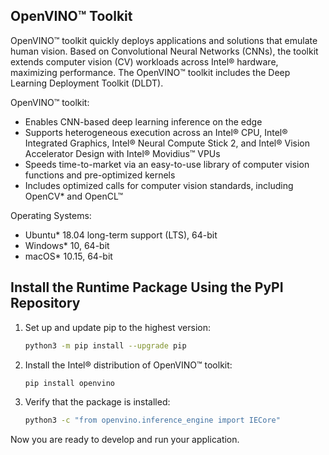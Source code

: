 ## OpenVINO™ Toolkit

OpenVINO™ toolkit quickly deploys applications and solutions that emulate human vision. Based on Convolutional Neural Networks (CNNs), the toolkit extends computer vision (CV) workloads across Intel® hardware, maximizing performance. The OpenVINO™ toolkit includes the Deep Learning Deployment Toolkit (DLDT).

OpenVINO™ toolkit:

- Enables CNN-based deep learning inference on the edge
- Supports heterogeneous execution across an Intel® CPU, Intel® Integrated Graphics, Intel® Neural Compute Stick 2, and Intel® Vision Accelerator Design with Intel® Movidius™ VPUs
- Speeds time-to-market via an easy-to-use library of computer vision functions and pre-optimized kernels
- Includes optimized calls for computer vision standards, including OpenCV\* and OpenCL™

Operating Systems:
- Ubuntu* 18.04 long-term support (LTS), 64-bit
- Windows* 10, 64-bit
- macOS* 10.15, 64-bit

## Install the Runtime Package Using the PyPI Repository
1. Set up and update pip to the highest version:
   ```sh
   python3 -m pip install --upgrade pip
   ```
2. Install the Intel® distribution of OpenVINO™ toolkit:
   ```sh
   pip install openvino
   ```

3. Verify that the package is installed:
   ```sh
   python3 -c "from openvino.inference_engine import IECore"
   ```
   
Now you are ready to develop and run your application.